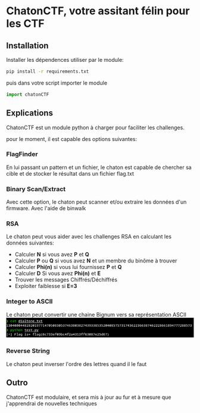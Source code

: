# ChatonCTF, votre assitant félin pour les CTF

## Installation

Installer les dépendences utiliser par le module:

```bash
pip install -r requirements.txt
```

puis dans votre script importer le module

```python
import chatonCTF
```

## Explications

ChatonCTF est un module python à charger pour faciliter les challenges.

pour le moment, il est capable des options suivantes:

### FlagFinder

En lui passant un pattern et un fichier, le chaton est capable de chercher sa cible et de stocker le résultat dans un fichier flag.txt

### Binary Scan/Extract

Avec cette option, le chaton peut scanner et/ou extraire les données d'un firmware.
Avec l'aide de binwalk

### RSA

Le chaton peut vous aider avec les challenges RSA en calculant les données suivantes:

- Calculer **N** si vous avez **P** et **Q**
- Calculer **P** ou **Q** si vous avez **N** et un membre du binôme à trouver
- Calculer **Phi(n)** si vous lui fournissez **P** et **Q**
- Calculer **D** Si vous avez **Phi(n)** et **E**
- Trouver les messages Chiffrés/Déchiffrés
- Exploiter faiblesse si **E=3** 

### Integer to ASCII

Le chaton peut convertir une chaine Bignum vers sa représentation ASCII
![INTtoASCII](./IMG/INTtoASCII.png)

### Reverse String
Le chaton peut inverser l'ordre des lettres quand il le faut

## Outro

ChatonCTF est modulaire, et sera mis à jour au fur et à mesure que j'apprendrai de nouvelles techniques

